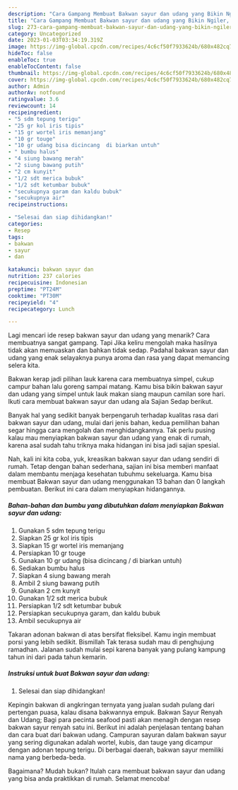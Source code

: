 ```yaml
---
description: "Cara Gampang Membuat Bakwan sayur dan udang yang Bikin Ngiler, Buat Buka Puasa}"
title: "Cara Gampang Membuat Bakwan sayur dan udang yang Bikin Ngiler, Buat Buka Puasa}"
slug: 273-cara-gampang-membuat-bakwan-sayur-dan-udang-yang-bikin-ngiler-buat-buka-puasa
category: Uncategorized
date: 2023-01-03T03:34:19.319Z
image: https://img-global.cpcdn.com/recipes/4c6cf50f7933624b/680x482cq70/bakwan-sayur-dan-udang-foto-resep-utama.jpg
hideToc: false
enableToc: true
enableTocContent: false
thumbnail: https://img-global.cpcdn.com/recipes/4c6cf50f7933624b/680x482cq70/bakwan-sayur-dan-udang-foto-resep-utama.jpg
cover: https://img-global.cpcdn.com/recipes/4c6cf50f7933624b/680x482cq70/bakwan-sayur-dan-udang-foto-resep-utama.jpg
author: Admin
authorAv: notfound
ratingvalue: 3.6
reviewcount: 14
recipeingredient:
- "5 sdm tepung terigu"
- "25 gr kol iris tipis"
- "15 gr wortel iris memanjang"
- "10 gr touge"
- "10 gr udang bisa dicincang  di biarkan untuh"
- " bumbu halus"
- "4 siung bawang merah"
- "2 siung bawang putih"
- "2 cm kunyit"
- "1/2 sdt merica bubuk"
- "1/2 sdt ketumbar bubuk"
- "secukupnya garam dan kaldu bubuk"
- "secukupnya air"
recipeinstructions:

- "Selesai dan siap dihidangkan!"
categories:
- Resep
tags:
- bakwan
- sayur
- dan

katakunci: bakwan sayur dan 
nutrition: 237 calories
recipecuisine: Indonesian
preptime: "PT24M"
cooktime: "PT30M"
recipeyield: "4"
recipecategory: Lunch

---
```



Lagi mencari ide resep bakwan sayur dan udang yang menarik? Cara membuatnya sangat gampang. Tapi Jika keliru mengolah maka hasilnya tidak akan memuaskan dan bahkan tidak sedap. Padahal bakwan sayur dan udang yang enak selayaknya punya aroma dan rasa yang dapat memancing selera kita.


Bakwan kerap jadi pilihan lauk karena cara membuatnya simpel, cukup campur bahan lalu goreng sampai matang. Kamu bisa bikin bakwan sayur dan udang yang simpel untuk lauk makan siang maupun camilan sore hari. Ikuti cara membuat bakwan sayur dan udang ala Sajian Sedap berikut.

Banyak hal yang sedikit banyak berpengaruh terhadap kualitas rasa dari bakwan sayur dan udang, mulai dari jenis bahan, kedua pemilihan bahan segar hingga cara mengolah dan menghidangkannya. Tak perlu pusing kalau mau menyiapkan bakwan sayur dan udang yang enak di rumah, karena asal sudah tahu triknya maka hidangan ini bisa jadi sajian spesial.


Nah, kali ini kita coba, yuk, kreasikan bakwan sayur dan udang sendiri di rumah. Tetap dengan bahan sederhana, sajian ini bisa memberi manfaat dalam membantu menjaga kesehatan tubuhmu sekeluarga. Kamu bisa membuat Bakwan sayur dan udang menggunakan 13 bahan dan 0 langkah pembuatan. Berikut ini cara dalam menyiapkan hidangannya.

<!--inarticleads1-->

##### Bahan-bahan dan bumbu yang dibutuhkan dalam menyiapkan Bakwan sayur dan udang:

1. Gunakan 5 sdm tepung terigu
1. Siapkan 25 gr kol iris tipis
1. Siapkan 15 gr wortel iris memanjang
1. Persiapkan 10 gr touge
1. Gunakan 10 gr udang (bisa dicincang / di biarkan untuh)
1. Sediakan  bumbu halus
1. Siapkan 4 siung bawang merah
1. Ambil 2 siung bawang putih
1. Gunakan 2 cm kunyit
1. Gunakan 1/2 sdt merica bubuk
1. Persiapkan 1/2 sdt ketumbar bubuk
1. Persiapkan secukupnya garam, dan kaldu bubuk
1. Ambil secukupnya air


Takaran adonan bakwan di atas bersifat fleksibel. Kamu ingin membuat porsi yang lebih sedikit. Bismillah Tak terasa sudah mau di penghujung ramadhan. Jalanan sudah mulai sepi karena banyak yang pulang kampung tahun ini dari pada tahun kemarin. 

<!--inarticleads2-->

##### Instruksi untuk buat Bakwan sayur dan udang:


1. Selesai dan siap dihidangkan!

Kepingin bakwan di angkringan ternyata yang jualan sudah pulang dari pertengan puasa, kalau disana bakwannya empuk. Bakwan Sayur Renyah dan Udang; Bagi para pecinta seafood pasti akan menagih dengan resep bakwan sayur renyah satu ini. Berikut ini adalah penjelasan tentang bahan dan cara buat dari bakwan udang. Campuran sayuran dalam bakwan sayur yang sering digunakan adalah wortel, kubis, dan tauge yang dicampur dengan adonan tepung terigu. Di berbagai daerah, bakwan sayur memiliki nama yang berbeda-beda. 

Bagaimana? Mudah bukan? Itulah cara membuat bakwan sayur dan udang yang bisa anda praktikkan di rumah. Selamat mencoba!
